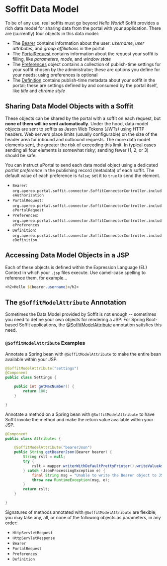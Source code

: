 # Soffit Data Model

To be of any use, real soffits must go beyond _Hello World!_  Soffit provides a
rich data model for sharing data from the portal with your application.  There
are (currently) four objects in this data model:

* The [Bearer][] contains information about the user:  _username_,
  _user attributes_, and _group affiliations_ in the portal
* The [PortalRequest][] contains information about the request your soffit is
  filling, like _parameters_, _mode_, and _window state_
* The [Preferences][] object contains a collection of publish-time settings
  for your soffit chosen by the administrator;  these are options you define for
  your needs;  using preferences is optional
* The [Definition][] contains publish-time metadata about your soffit in the
  portal;  these are settings defined by and consumed by the portal itself, like
  _title_ and _chrome style_

## Sharing Data Model Objects with a Soffit

These objects can be shared by the portal with a soffit on each request, but
<strong>none of them will be sent automatically</strong>.  Under the hood, data
model objects are sent to soffits as Jason Web Tokens (JWTs) using HTTP headers.
Web servers place limits (usually configurable) on the size of the header area
for inbound and outbound requests.  The more data model elements sent, the
greater the risk of exceeding this limit.  In typical cases sending all four
elements is somewhat risky;  sending fewer (1, 2, or 3) should be safe.

You can instruct uPortal to send each data model object using a dedicated
<em>portlet preference</em> in the publishing record (metadata) of each soffit.
The default value of each preference is `false`;  set it to
`true` to send the element.

* `Bearer`:  `org.apereo.portal.soffit.connector.SoffitConnectorController.includeAuthorization`
* `PortalRequest`:  `org.apereo.portal.soffit.connector.SoffitConnectorController.includePortalRequest`
* `Preferences`:  `org.apereo.portal.soffit.connector.SoffitConnectorController.includePreferences`
* `Definition`:  `org.apereo.portal.soffit.connector.SoffitConnectorController.includeDefinition`

## Accessing Data Model Objects in a JSP

Each of these objects is defined within the Expression Language (EL) Context in
which your `.jsp` files execute.  Use camel-case spelling to reference them, for
example...

``` jsp
<h2>Hello ${bearer.username}</h2>
```

## The `@SoffitModelAttribute` Annotation

Sometimes the Data Model provided by Soffit is not enough -- sometimes you need
to define your own objects for rendering a JSP.  For Spring Boot-based Soffit
applications, the [@SoffitModelAttribute][] annotation satisfies this need.

### `@SoffitModelAttribute` Examples

Annotate a Spring bean with `@SoffitModelAttribute` to make the entire bean
available within your JSP.

``` java
@SoffitModelAttribute("settings")
@Component
public class Settings {

    public int getMaxNumber() {
        return 100;
    }

}
```

Annotate a method on a Spring bean with `@SoffitModelAttribute` to have Soffit
invoke the method and make the return value available within your JSP.

``` java
@Component
public class Attributes {

    @SoffitModelAttribute("bearerJson")
    public String getBearerJson(Bearer bearer) {
        String rslt = null;
        try {
            rslt = mapper.writerWithDefaultPrettyPrinter().writeValueAsString(bearer);
        } catch (JsonProcessingException e) {
            final String msg = "Unable to write the Bearer object to JSON";
            throw new RuntimeException(msg, e);
        }
        return rslt;
    }

}
```

Signatures of methods annotated with `@SoffitModelAttribute` are flexible;  you
may take any, all, or none of the following objects as parameters, in any order:

* `HttpServletRequest`
* `HttpServletResponse`
* `Bearer`
* `PortalRequest`
* `Preferences`
* `Definition`

[Bearer]: ../../../uPortal-soffit/src/main/java/org/apereo/portal/soffit/model/v1_0/Bearer.java
[PortalRequest]: ../../../uPortal-soffit/src/main/java/org/apereo/portal/soffit/model/v1_0/PortalRequest.java
[Preferences]: ../../../uPortal-soffit/src/main/java/org/apereo/portal/soffit/model/v1_0/Preferences.java
[Definition]: ../../../uPortal-soffit/src/main/java/org/apereo/portal/soffit/model/v1_0/Definition.java
[@SoffitModelAttribute]: ../../../uPortal-soffit-renderer/src/main/java/org/apereo/portal/soffit/renderer/SoffitModelAttribute.java
